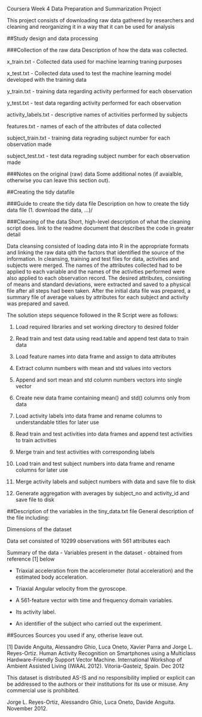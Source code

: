 Coursera Week 4 Data Preparation and Summarization Project

This project consists of downloading raw data gathered by researchers and cleaning and reorganizing it in a way that it can be used for analysis

##Study design and data processing

###Collection of the raw data Description of how the data was collected.

x_train.txt - Collected data used for machine learning traning purposes

x_test.txt - Collected data used to test the machine learning model developed with the training data

y_train.txt - training data regarding activity performed for each observation

y_test.txt - test data regarding activity performed for each observation

activity_labels.txt - descriptive names of activities performed by subjects

features.txt - names of each of the attributes of data collected

subject_train.txt - training data regrading subject number for each observation made

subject_test.txt - test data regrading subject number for each observation made



###Notes on the original (raw) data Some additional notes (if avaialble, otherwise you can leave this section out).

##Creating the tidy datafile

###Guide to create the tidy data file Description on how to create the tidy data file (1. download the data, ...)/

###Cleaning of the data Short, high-level description of what the cleaning script does. link to the readme document that describes the code in greater detail

Data cleansing consisted of loading data into R in the appropriate formats and linking the raw data qith the factors that identified the source of the information. In cleansing, training and test files for data, activities and subjects were merged. The names of the attributes collected had to be applied to each variable and the names of the activities performed were also applied to each observation record. The desired attributes, consisting of means and standard deviations, were extracted and saved to a physical file after all steps had been taken. After the initial data file was prepared, a summary file of average values by attributes for each subject and activity was prepared and saved.

The solution steps sequence followed in the R Script were as follows:

 1. Load required libraries and set working directory to desired folder

 2. Read train and test data using read.table and append test data to train data

 3. Load feature names into data frame and assign to data attributes 

 4. Extract column numbers with mean and std values into vectors

 5. Append and sort mean and std column numbers vectors into single vector 

 6. Create new data frame containing mean() and std() columns only from data

 7. Load activity labels into data frame and rename columns to understandable titles for later use

 8. Read train and test activities into data frames and append test activities to train activities

 9. Merge train and test activities with corresponding labels

10. Load train and test subject numbers into data frame and rename columns for later use

11. Merge activity labels and subject numbers with data and save file to disk

12. Generate aggregation with averages by subject_no and activity_id and save file to disk


##Description of the variables in the tiny_data.txt file General description of the file including:

Dimensions of the dataset

  Data set consisted of 10299 observations with 561 attributes each

Summary of the data - Variables present in the dataset - obtained from reference [1] below

  - Triaxial acceleration from the accelerometer (total acceleration) and the estimated body acceleration.

  - Triaxial Angular velocity from the gyroscope. 

  - A 561-feature vector with time and frequency domain variables. 

  - Its activity label. 

  - An identifier of the subject who carried out the experiment.

##Sources Sources you used if any, otherise leave out.

[1] Davide Anguita, Alessandro Ghio, Luca Oneto, Xavier Parra and Jorge L. Reyes-Ortiz. Human Activity Recognition on Smartphones using a Multiclass Hardware-Friendly Support Vector Machine. International Workshop of Ambient Assisted Living (IWAAL 2012). Vitoria-Gasteiz, Spain. Dec 2012

This dataset is distributed AS-IS and no responsibility implied or explicit can be addressed to the authors or their institutions for its use or misuse. Any commercial use is prohibited.

Jorge L. Reyes-Ortiz, Alessandro Ghio, Luca Oneto, Davide Anguita. November 2012.
